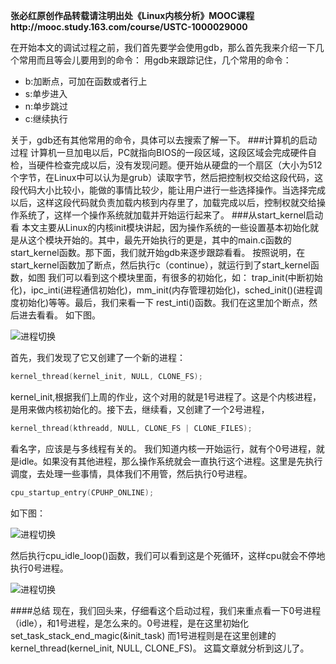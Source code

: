 **张必红原创作品转载请注明出处《Linux内核分析》MOOC课程http://mooc.study.163.com/course/USTC-1000029000**

在开始本文的调试过程之前，我们首先要学会使用gdb，那么首先我来介绍一下几个常用而且等会儿要用到的命令：
用gdb来跟踪记住，几个常用的命令：
- b:加断点，可加在函数或者行上
- s:单步进入
- n:单步跳过
- c:继续执行

关于，gdb还有其他常用的命令，具体可以去搜索了解一下。
###计算机的启动过程
计算机一旦加电以后，PC就指向BIOS的一段区域，这段区域会完成硬件自检，当硬件检查完成以后，没有发现问题。便开始从硬盘的一个扇区（大小为512个字节，在Linux中可以认为是grub）读取字节，然后把控制权交给这段代码，这段代码大小比较小，能做的事情比较少，能让用户进行一些选择操作。当选择完成以后，这样这段代码就负责加载内核到内存里了，加载完成以后，控制权就交给操作系统了，这样一个操作系统就加载并开始运行起来了。
###从start_kernel启动看
本文主要从Linux的内核init模块讲起，因为操作系统的一些设置基本初始化就是从这个模块开始的。其中，最先开始执行的更是，其中的main.c函数的start_kernel函数。那下面，我们就开始gdb来逐步跟踪看看。
按照说明，在start_kernel函数加了断点，然后执行c（continue），就运行到了start_kernel函数，如图
我们可以看到这个模块里面，有很多的初始化，如：
trap_init(中断初始化)，ipc_inti(进程通信初始化)，mm_init(内存管理初始化)，sched_init()(进程调度初始化)等等。最后，我们来看一下 rest_inti()函数。我们在这里加个断点，然后进去看看。
如下图。

![进程切换](https://github.com/zbh24/LinuxCourseBlog/blob/master/png/%E7%AC%AC%E4%B8%89%E6%AC%A1%E4%BD%9C%E4%B8%9A/1.png)

首先，我们发现了它又创建了一个新的进程：
``` C
kernel_thread(kernel_init, NULL, CLONE_FS);
```
kernel_init,根据我们上周的作业，这个对用的就是1号进程了。这是个内核进程，是用来做内核初始化的。接下去，继续看，又创建了一个2号进程，
``` C
kernel_thread(kthreadd, NULL, CLONE_FS | CLONE_FILES);
```
看名字，应该是与多线程有关的。
我们知道内核一开始运行，就有个0号进程，就是idle。如果没有其他进程，那么操作系统就会一直执行这个进程。这里是先执行调度，去处理一些事情，具体我们不用管，然后执行0号进程。
``` C
cpu_startup_entry(CPUHP_ONLINE);
```
如下图：

![进程切换](https://github.com/zbh24/LinuxCourseBlog/blob/master/png/%E7%AC%AC%E4%B8%89%E6%AC%A1%E4%BD%9C%E4%B8%9A/2.png)

然后执行cpu_idle_loop()函数，我们可以看到这是个死循环，这样cpu就会不停地执行0号进程。

![进程切换](https://github.com/zbh24/LinuxCourseBlog/blob/master/png/%E7%AC%AC%E4%B8%89%E6%AC%A1%E4%BD%9C%E4%B8%9A/3.png)

####总结
现在，我们回头来，仔细看这个启动过程，我们来重点看一下0号进程（idle），和1号进程，是怎么来的。0号进程，是在这里初始化set_task_stack_end_magic(&init_task)
而1号进程则是在这里创建的kernel_thread(kernel_init, NULL, CLONE_FS)。
这篇文章就分析到这儿了。
